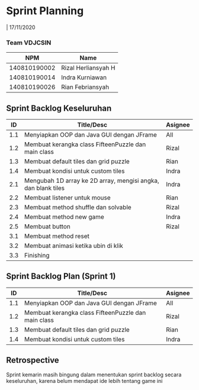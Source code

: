 # Sprint Planning

| 17/11/2020

### Team VDJCSIN

| NPM          | Name                |
| ------------ | ------------------- |
| 140810190002 | Rizal Herliansyah H |
| 140810190014 | Indra Kurniawan     |
| 140810190026 | Rian Febriansyah    |

## Sprint Backlog Keseluruhan

| ID  | Title/Desc                                                    | Asignee |
| --- | ------------------------------------------------------------- | ------- |
| 1.1 | Menyiapkan OOP dan Java GUI dengan JFrame                     | All     |
| 1.2 | Membuat kerangka class FifteenPuzzle dan main class           | Rizal   |
| 1.3 | Membuat default tiles dan grid puzzle                         | Rian    |
| 1.4 | Membuat kondisi untuk custom tiles                            | Indra   |
| 2.1 | Mengubah 1D array ke 2D array, mengisi angka, dan blank tiles | Indra   |
| 2.2 | Membuat listener untuk mouse                                  | Rian    |
| 2.3 | Membuat method shuffle dan solvable                           | Rizal   |
| 2.4 | Membuat method new game                                       | Indra   |
| 2.5 | Membuat button                                                | Rizal   |
| 3.1 | Membuat method reset                                          |         |
| 3.2 | Membuat animasi ketika ubin di klik                           |         |
| 3.3 | Finishing                                                     |         |

## Sprint Backlog Plan (Sprint 1)

| ID  | Title/Desc                                          | Asignee |
| --- | --------------------------------------------------- | ------- |
| 1.1 | Menyiapkan OOP dan Java GUI dengan JFrame           | All     |
| 1.2 | Membuat kerangka class FifteenPuzzle dan main class | Rizal   |
| 1.3 | Membuat default tiles dan grid puzzle               | Rian    |
| 1.4 | Membuat kondisi untuk custom tiles                  | Indra   |

## Retrospective

Sprint kemarin masih bingung dalam menentukan sprint backlog secara keseluruhan, karena belum mendapat ide lebih tentang game ini
